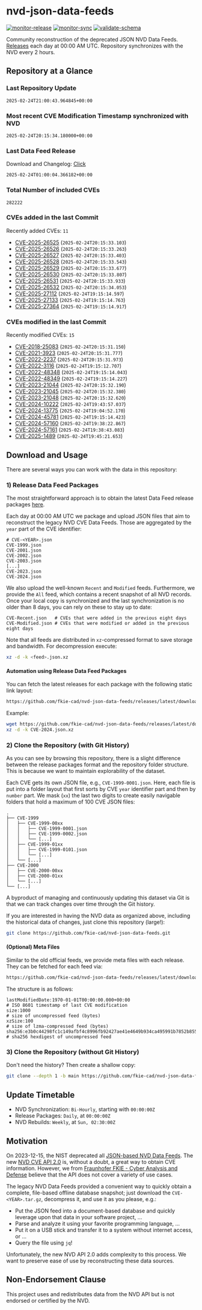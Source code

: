 # nvd-json-data-feeds

[![monitor-release](https://github.com/fkie-cad/nvd-json-data-feeds/actions/workflows/monitor_release.yml/badge.svg)](https://github.com/fkie-cad/nvd-json-data-feeds/actions/workflows/monitor_release.yml)
[![monitor-sync](https://github.com/fkie-cad/nvd-json-data-feeds/actions/workflows/monitor_sync.yml/badge.svg)](https://github.com/fkie-cad/nvd-json-data-feeds/actions/workflows/monitor_sync.yml)
[![validate-schema](https://github.com/fkie-cad/nvd-json-data-feeds/actions/workflows/validate_schema.yml/badge.svg)](https://github.com/fkie-cad/nvd-json-data-feeds/actions/workflows/validate_schema.yml)

Community reconstruction of the deprecated JSON NVD Data Feeds.
[Releases](https://github.com/fkie-cad/nvd-json-data-feeds/releases/latest) each day at 00:00 AM UTC.
Repository synchronizes with the NVD every 2 hours.

## Repository at a Glance

### Last Repository Update

```plain
2025-02-24T21:00:43.964845+00:00
```

### Most recent CVE Modification Timestamp synchronized with NVD

```plain
2025-02-24T20:15:34.180000+00:00
```

### Last Data Feed Release

Download and Changelog: [Click](https://github.com/fkie-cad/nvd-json-data-feeds/releases/latest)

```plain
2025-02-24T01:00:04.366182+00:00
```

### Total Number of included CVEs

```plain
282222
```

### CVEs added in the last Commit

Recently added CVEs: `11`

- [CVE-2025-26525](CVE-2025/CVE-2025-265xx/CVE-2025-26525.json) (`2025-02-24T20:15:33.103`)
- [CVE-2025-26526](CVE-2025/CVE-2025-265xx/CVE-2025-26526.json) (`2025-02-24T20:15:33.263`)
- [CVE-2025-26527](CVE-2025/CVE-2025-265xx/CVE-2025-26527.json) (`2025-02-24T20:15:33.403`)
- [CVE-2025-26528](CVE-2025/CVE-2025-265xx/CVE-2025-26528.json) (`2025-02-24T20:15:33.543`)
- [CVE-2025-26529](CVE-2025/CVE-2025-265xx/CVE-2025-26529.json) (`2025-02-24T20:15:33.677`)
- [CVE-2025-26530](CVE-2025/CVE-2025-265xx/CVE-2025-26530.json) (`2025-02-24T20:15:33.807`)
- [CVE-2025-26531](CVE-2025/CVE-2025-265xx/CVE-2025-26531.json) (`2025-02-24T20:15:33.933`)
- [CVE-2025-26532](CVE-2025/CVE-2025-265xx/CVE-2025-26532.json) (`2025-02-24T20:15:34.053`)
- [CVE-2025-27112](CVE-2025/CVE-2025-271xx/CVE-2025-27112.json) (`2025-02-24T19:15:14.597`)
- [CVE-2025-27133](CVE-2025/CVE-2025-271xx/CVE-2025-27133.json) (`2025-02-24T19:15:14.763`)
- [CVE-2025-27364](CVE-2025/CVE-2025-273xx/CVE-2025-27364.json) (`2025-02-24T19:15:14.917`)


### CVEs modified in the last Commit

Recently modified CVEs: `15`

- [CVE-2018-25083](CVE-2018/CVE-2018-250xx/CVE-2018-25083.json) (`2025-02-24T20:15:31.150`)
- [CVE-2021-3923](CVE-2021/CVE-2021-39xx/CVE-2021-3923.json) (`2025-02-24T20:15:31.777`)
- [CVE-2022-2237](CVE-2022/CVE-2022-22xx/CVE-2022-2237.json) (`2025-02-24T20:15:31.973`)
- [CVE-2022-3116](CVE-2022/CVE-2022-31xx/CVE-2022-3116.json) (`2025-02-24T19:15:12.707`)
- [CVE-2022-48348](CVE-2022/CVE-2022-483xx/CVE-2022-48348.json) (`2025-02-24T19:15:14.043`)
- [CVE-2022-48349](CVE-2022/CVE-2022-483xx/CVE-2022-48349.json) (`2025-02-24T19:15:14.227`)
- [CVE-2023-21044](CVE-2023/CVE-2023-210xx/CVE-2023-21044.json) (`2025-02-24T20:15:32.190`)
- [CVE-2023-21045](CVE-2023/CVE-2023-210xx/CVE-2023-21045.json) (`2025-02-24T20:15:32.380`)
- [CVE-2023-21048](CVE-2023/CVE-2023-210xx/CVE-2023-21048.json) (`2025-02-24T20:15:32.620`)
- [CVE-2024-10222](CVE-2024/CVE-2024-102xx/CVE-2024-10222.json) (`2025-02-24T19:43:57.037`)
- [CVE-2024-13775](CVE-2024/CVE-2024-137xx/CVE-2024-13775.json) (`2025-02-24T19:04:52.170`)
- [CVE-2024-45781](CVE-2024/CVE-2024-457xx/CVE-2024-45781.json) (`2025-02-24T19:15:14.423`)
- [CVE-2024-57160](CVE-2024/CVE-2024-571xx/CVE-2024-57160.json) (`2025-02-24T19:38:22.867`)
- [CVE-2024-57161](CVE-2024/CVE-2024-571xx/CVE-2024-57161.json) (`2025-02-24T19:38:43.083`)
- [CVE-2025-1489](CVE-2025/CVE-2025-14xx/CVE-2025-1489.json) (`2025-02-24T19:45:21.653`)


## Download and Usage

There are several ways you can work with the data in this repository:

### 1) Release Data Feed Packages

The most straightforward approach is to obtain the latest Data Feed release packages [here](https://github.com/fkie-cad/nvd-json-data-feeds/releases/latest).

Each day at 00:00 AM UTC we package and upload JSON files that aim to reconstruct the legacy NVD CVE Data Feeds.
Those are aggregated by the `year` part of the CVE identifier:

```
# CVE-<YEAR>.json
CVE-1999.json
CVE-2001.json
CVE-2002.json
CVE-2003.json
[...]
CVE-2023.json
CVE-2024.json
```

We also upload the well-known `Recent` and `Modified` feeds.
Furthermore, we provide the `All` feed, which contains a recent snapshot of all NVD records.
Once your local copy is synchronized and the last synchronization is no older than 8 days, you can rely on these to stay up to date:

```plain
CVE-Recent.json   # CVEs that were added in the previous eight days
CVE-Modified.json # CVEs that were modified or added in the previous eight days
```

Note that all feeds are distributed in `xz`-compressed format to save storage and bandwidth.
For decompression execute:

```sh
xz -d -k <feed>.json.xz
```

#### Automation using Release Data Feed Packages

You can fetch the latest releases for each package with the following static link layout:

```sh
https://github.com/fkie-cad/nvd-json-data-feeds/releases/latest/download/CVE-<YEAR>.json.xz
```

Example:

```sh
wget https://github.com/fkie-cad/nvd-json-data-feeds/releases/latest/download/CVE-2024.json.xz
xz -d -k CVE-2024.json.xz
```

### 2) Clone the Repository (with Git History)

As you can see by browsing this repository, there is a slight difference between the release packages format and the repository folder structure.
This is because we want to maintain explorability of the dataset.

Each CVE gets its own JSON file, e.g., `CVE-1999-0001.json`.
Here, each file is put into a folder layout that first sorts by CVE `year` identifier part and then by `number` part.
We mask (`xx`) the last two digits to create easily navigable folders that hold a maximum of 100 CVE JSON files:

```plain
.
├── CVE-1999
│   ├── CVE-1999-00xx
│   │   ├── CVE-1999-0001.json
│   │   ├── CVE-1999-0002.json
│   │   └── [...]
│   ├── CVE-1999-01xx
│   │   ├── CVE-1999-0101.json
│   │   └── [...]
│   └── [...]
├── CVE-2000
│   ├── CVE-2000-00xx
│   ├── CVE-2000-01xx
│   └── [...]
└── [...]
```

A byproduct of managing and continuously updating this dataset via Git is that we can track changes over time through the Git history.

If you are interested in having the NVD data as organized above, including the historical data of changes, just clone this repository (large!):

```sh
git clone https://github.com/fkie-cad/nvd-json-data-feeds.git
```

#### (Optional) Meta Files

Similar to the old official feeds, we provide meta files with each release. They can be fetched for each feed via:

```sh
https://github.com/fkie-cad/nvd-json-data-feeds/releases/latest/download/CVE-<YEAR>.meta
```

The structure is as follows:

```plain
lastModifiedDate:1970-01-01T00:00:00.000+00:00                          # ISO 8601 timestamp of last CVE modification
size:1000                                                               # size of uncompressed feed (bytes)
xzSize:100                                                              # size of lzma-compressed feed (bytes)
sha256:e3b0c44298fc1c149afbf4c8996fb92427ae41e4649b934ca495991b7852b855 # sha256 hexdigest of uncompressed feed
```

### 3) Clone the Repository (without Git History)

Don't need the history? Then create a shallow copy:

```sh
git clone --depth 1 -b main https://github.com/fkie-cad/nvd-json-data-feeds.git
```


## Update Timetable

* NVD Synchronization: `Bi-Hourly`, starting with `00:00:00Z`
* Release Packages: `Daily`, at `00:00:00Z`
* NVD Rebuilds: `Weekly`, at `Sun, 02:30:00Z`


## Motivation

On 2023-12-15, the NIST deprecated all [JSON-based NVD Data Feeds](https://nvd.nist.gov/vuln/data-feeds#divRetirementBanner-1).
The new [NVD CVE API 2.0](https://nvd.nist.gov/developers/vulnerabilities) is, without a doubt, a great way to obtain CVE information.
However, we from [Fraunhofer FKIE - Cyber Analysis and Defense](https://www.fkie.fraunhofer.de/en/departments/cad.html) believe that the API does not cover a variety of use cases.

The legacy NVD Data Feeds provided a convenient way to quickly obtain a complete, file-based offline database snapshot; just download the `CVE-<YEAR>.tar.gz`, decompress it, and use it as you please, e.g.:

- Put the JSON feed into a document-based database and quickly leverage upon that data in your software project, ...
- Parse and analyze it using your favorite programming language, ...
- Put it on a USB stick and transfer it to a system without internet access, or ...
- Query the file using `jq`!

Unfortunately, the new NVD API 2.0 adds complexity to this process.
We want to preserve ease of use by reconstructing these data sources.

## Non-Endorsement Clause

This project uses and redistributes data from the NVD API but is not endorsed or certified by the NVD.